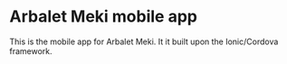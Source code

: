 # Arbalet Meki mobile app

This is the mobile app for Arbalet Meki.
It it built upon the Ionic/Cordova framework.

